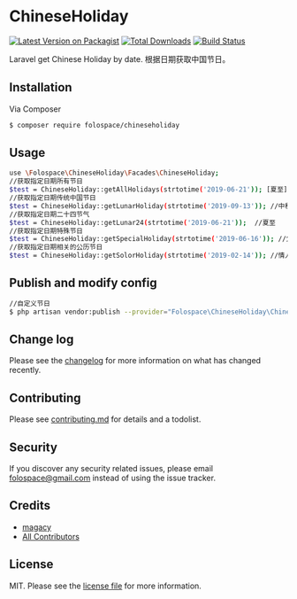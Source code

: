 # ChineseHoliday

[![Latest Version on Packagist][ico-version]][link-packagist]
[![Total Downloads][ico-downloads]][link-downloads]
[![Build Status][ico-travis]][link-travis]

Laravel get Chinese Holiday by date.
根据日期获取中国节日。

## Installation

Via Composer

``` bash
$ composer require folospace/chineseholiday
```

## Usage
``` bash
use \Folospace\ChineseHoliday\Facades\ChineseHoliday;
//获取指定日期所有节日
$test = ChineseHoliday::getAllHolidays(strtotime('2019-06-21')); [夏至]
//获取指定日期传统中国节日
$test = ChineseHoliday::getLunarHoliday(strtotime('2019-09-13')); //中秋
//获取指定日期二十四节气
$test = ChineseHoliday::getLunar24(strtotime('2019-06-21'));  //夏至
//获取指定日期特殊节日
$test = ChineseHoliday::getSpecialHoliday(strtotime('2019-06-16')); //父亲节
//获取指定日期相关的公历节日
$test = ChineseHoliday::getSolorHoliday(strtotime('2019-02-14')); //情人节
```

## Publish and modify config

``` bash
//自定义节日
$ php artisan vendor:publish --provider="Folospace\ChineseHoliday\ChineseHolidayServiceProvider"

```


## Change log

Please see the [changelog](changelog.md) for more information on what has changed recently.


## Contributing

Please see [contributing.md](contributing.md) for details and a todolist.

## Security

If you discover any security related issues, please email folospace@gmail.com instead of using the issue tracker.

## Credits

- [magacy][link-author]
- [All Contributors][link-contributors]

## License

MIT. Please see the [license file](license.md) for more information.

[ico-version]: https://img.shields.io/packagist/v/folospace/chineseholiday.svg?style=flat-square
[ico-downloads]: https://img.shields.io/packagist/dt/folospace/chineseholiday.svg?style=flat-square
[ico-travis]: https://img.shields.io/travis/folospace/chineseholiday/master.svg?style=flat-square
[ico-styleci]: https://styleci.io/repos/12345678/shield

[link-packagist]: https://packagist.org/packages/folospace/chineseholiday
[link-downloads]: https://packagist.org/packages/folospace/chineseholiday
[link-travis]: https://travis-ci.org/folospace/chineseholiday
[link-styleci]: https://styleci.io/repos/12345678
[link-author]: https://github.com/folospace
[link-contributors]: ../../contributors
